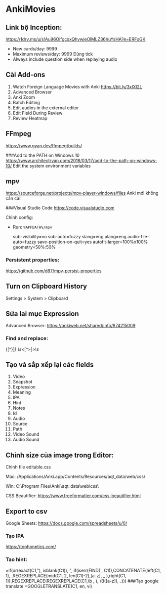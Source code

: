 # AnkiMovies

## Link bộ Inception:
https://1drv.ms/u/s!Au96OifgcsxQhvwjeOlMLZ36huYsHA?e=ERFoGK
* New cards/day: 9999
* Maximum reviews/day: 9999
Đừng tick
* Always include question side when replaying audio

## Cài Add-ons
1. Watch Foreign Language Movies with Anki https://bit.ly/3xIXl2L
2. Advanced Browser
3. Anki Zoom
4. Batch Editing
5. Edit audios in the external editor
6. Edit Field During Review
7. Review Heatmap

## FFmpeg
https://www.gyan.dev/ffmpeg/builds/

###Add to the PATH on Windows 10
https://www.architectryan.com/2018/03/17/add-to-the-path-on-windows-10/
Edit the system environment variables


## mpv
https://sourceforge.net/projects/mpv-player-windows/files
Anki mới không cần cài!

###Visual Studio Code
https://code.visualstudio.com

Chỉnh config:
- Run: `%APPDATA%/mpv`

  sub-visibility=no
  sub-auto=fuzzy
  slang=eng
  alang=eng
  audio-file-auto=fuzzy
  save-position-on-quit=yes
  autofit-larger=100%x100%
  geometry=50%:50%

### Persistent properties:
https://github.com/d87/mpv-persist-properties

## Turn on Clipboard History
Settings > System > Clipboard

## Sửa lai mục Expression
Advanced Browser: https://ankiweb.net/shared/info/874215009
### Find and replace:
\{[^}]*\}
\s*<[^>]*>\s*

## Tạo và sắp xếp lại các fields
1. Video
2. Snapshot
3. Expression
4. Meaning
5. IPA
6. Hint
7. Notes
8. Id
9. Audio
10. Source
11. Path
12. Video Sound
13. Audio Sound

## Chỉnh size của image trong Editor:

Chỉnh file editable.css

Mac:
/Applications/Anki.app/Contents/Resources/aqt_data/web/css/

Win:
C:\Program Files\Anki\aqt_data\web\css\

CSS Beautifier:
https://www.freeformatter.com/css-beautifier.html

## Export to csv

Google Sheets:
https://docs.google.com/spreadsheets/u/0/

### Tạo IPA
https://tophonetics.com/

### Tạo hint:
  =if(or(exact(C1,"), isblank(C1)), ", if(iserr(FIND( , C1)),CONCATENATE(left(C1, 1), ,REGEXREPLACE(mid(C1, 2, len(C1)-2),[a-z], _ ),right(C1, 1)),REGEXREPLACE(REGEXREPLACE(C1,\b , ), \B([a-z]), _)))
###Tạo google translate
  =GOOGLETRANSLATE(C1, en, vi)
